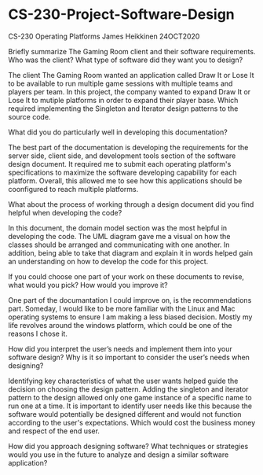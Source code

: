 # CS-230-Project-Software-Design

CS-230 Operating Platforms
James Heikkinen
24OCT2020

Briefly summarize The Gaming Room client and their software requirements. Who was the client? What type of software did they want you to design?

The client The Gaming Room wanted an application called Draw It or Lose It to be available to run multiple game sessions with multiple teams and players per team. 
In this project, the company wanted to expand Draw It or Lose It to mutiple platforms in order to expand their player base. Which required implementing the Singleton and Iterator design patterns to the source code. 

What did you do particularly well in developing this documentation?

The best part of the documentation is developing the requirements for the server side, client side, and development tools section of the software design document. It required me to submit each operating platform's specifications to maximize the software developing capability for each platform. Overall, this allowed me to see how this applications should be coonfigured to reach multiple platforms.

What about the process of working through a design document did you find helpful when developing the code?

In this document, the domain model section was the most helpful in developing the code. The UML diagram gave me a visual on how the classes should be arranged and communicating with one another. In addition, being able to take that diagram and explain it in words helped gain an understanding on how to develop the code for this project. 

If you could choose one part of your work on these documents to revise, what would you pick? How would you improve it?

One part of the documantation I could improve on, is the recommendations part. Someday, I would like to be more familiar with the Linux and Mac operating systems to ensure I am making a less biased decision. Mostly my life revolves around the windows platform, which could be one of the reasons I chose it.

How did you interpret the user’s needs and implement them into your software design? Why is it so important to consider the user’s needs when designing?

Identifying key characteristics of what the user wants helped guide the decision on choosing the design pattern. Adding the singleton and iterator pattern to the design allowed only one game instance of a specific name to run one at a time. It is important to identify user needs like this because the software would potentially be designed different and would not function according to the user's expectations. Which would cost the business money and respect of the end user. 


How did you approach designing software? What techniques or strategies would you use in the future to analyze and design a similar software application?

